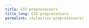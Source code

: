 ```yaml
---
title: CSS preprocessors
title_long: CSS preprocessors
permalink: styles/css-preprocessors/
---
```


